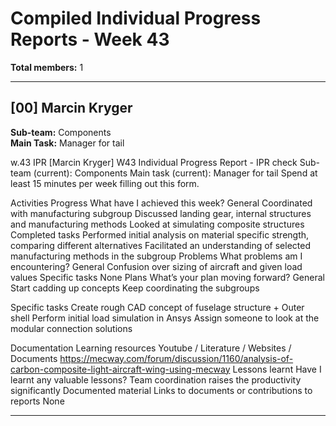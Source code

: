 # Compiled Individual Progress Reports - Week 43

**Total members:** 1

---

## [00] Marcin Kryger

**Sub-team:** Components  
**Main Task:** Manager for tail  

w.43
IPR [Marcin Kryger] W43
Individual Progress Report - IPR check
Sub-team (current): Components
Main task (current): Manager for tail
Spend at least 15 minutes per week filling out this form.

Activities
Progress
What have I achieved this week?
General
Coordinated with manufacturing subgroup
Discussed landing gear, internal structures and manufacturing methods
Looked at simulating composite structures
Completed tasks
Performed initial analysis on material specific strength, comparing different alternatives
Facilitated an understanding of selected manufacturing methods in the subgroup
Problems
What problems am I encountering?
General
Confusion over sizing of aircraft and given load values
Specific tasks
None
Plans
What’s your plan moving forward?
General
Start cadding up concepts
Keep coordinating the subgroups

Specific tasks
Create rough CAD concept of fuselage structure + Outer shell
Perform initial load simulation in Ansys
Assign someone to look at the modular connection solutions


Documentation
Learning resources
Youtube / Literature / Websites / Documents
https://mecway.com/forum/discussion/1160/analysis-of-carbon-composite-light-aircraft-wing-using-mecway 
Lessons learnt
Have I learnt any valuable lessons?
Team coordination raises the productivity significantly
Documented material
Links to documents or contributions to reports
None

---

